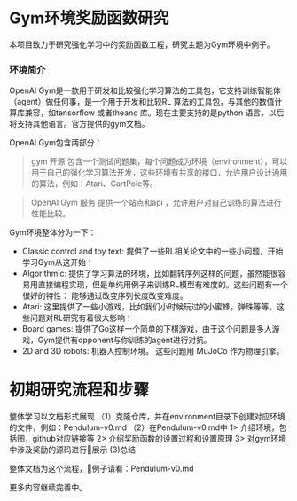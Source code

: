 # Gym环境奖励函数研究

本项目致力于研究强化学习中的奖励函数工程，研究主题为Gym环境中例子。

### 环境简介
OpenAI Gym是一款用于研发和比较强化学习算法的工具包，它支持训练智能体（agent）做任何事，是一个用于开发和比较RL 算法的工具包，与其他的数值计算库兼容，如tensorflow 或者theano 库。现在主要支持的是python 语言，以后将支持其他语言。官方提供的gym文档。

OpenAI Gym包含两部分：

> gym 开源 包含一个测试问题集，每个问题成为环境（environment），可以用于自己的强化学习算法开发，这些环境有共享的接口，允许用户设计通用的算法，例如：Atari、CartPole等。

> OpenAI Gym 服务
提供一个站点和api ，允许用户对自己训练的算法进行性能比较。

Gym环境整体分为一下：
+ Classic control and toy text:
  提供了一些RL相关论文中的一些小问题，开始学习Gym从这开始！
+ Algorithmic:
提供了学习算法的环境，比如翻转序列这样的问题，虽然能很容易用直接编程实现，但是单纯用例子来训练RL模型有难度的。这些问题有一个很好的特性： 能够通过改变序列长度改变难度。
+ Atari:
这里提供了一些小游戏，比如我们小时候玩过的小蜜蜂，弹珠等等。这些问题对RL研究有着很大影响！
+ Board games:
提供了Go这样一个简单的下棋游戏，由于这个问题是多人游戏，Gym提供有opponent与你训练的agent进行对抗。
+ 2D and 3D robots:
机器人控制环境。 这些问题用 MuJoCo 作为物理引擎。

# 初期研究流程和步骤
整体学习以文档形式展现
（1）克隆仓库，并在environment目录下创建对应环境的文件，例如：Pendulum-v0.md
（2）在Pendulum-v0.md中
    1> 介绍环境，包括图，github对应链接等
    2> 介绍奖励函数的设置过程和设置原理
    3> 对gym环境中涉及奖励的源码进行展示
 (3)总结

 整体文档为这个流程，例子请看：Pendulum-v0.md

 更多内容继续完善中。
